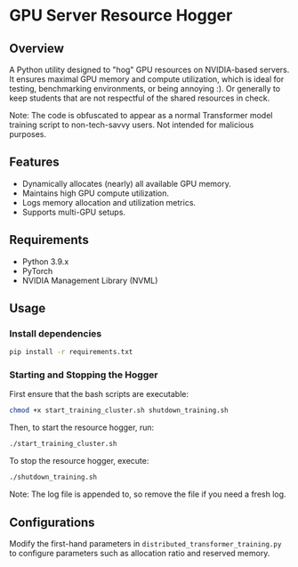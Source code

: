 # GPU Server Resource Hogger

## Overview

A Python utility designed to "hog" GPU resources on NVIDIA-based servers. It ensures maximal GPU memory and compute utilization, which is ideal for testing, benchmarking environments, or being annoying :). Or generally to keep students that are not respectful of the shared resources in check.

Note: The code is obfuscated to appear as a normal Transformer model training script to non-tech-savvy users. Not intended for malicious purposes.

## Features

- Dynamically allocates (nearly) all available GPU memory.
- Maintains high GPU compute utilization.
- Logs memory allocation and utilization metrics.
- Supports multi-GPU setups.

## Requirements

- Python 3.9.x
- PyTorch
- NVIDIA Management Library (NVML)

## Usage

### Install dependencies

```bash
pip install -r requirements.txt
```

### Starting and Stopping the Hogger

First ensure that the bash scripts are executable:
```bash
chmod +x start_training_cluster.sh shutdown_training.sh
```

Then, to start the resource hogger, run:
```bash
./start_training_cluster.sh
```

To stop the resource hogger, execute:
```bash
./shutdown_training.sh
```
Note: The log file is appended to, so remove the file if you need a fresh log.

## Configurations

Modify the first-hand parameters in `distributed_transformer_training.py` to configure parameters such as allocation ratio and reserved memory.